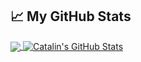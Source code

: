 ## &#x1f4c8; My GitHub Stats

<a href="https://github.com/jreeeedd/jreeeedd">
  <img align="center" src="https://github-readme-stats.vercel.app/api/top-langs/?username=jreeeedd&hide=java,html&title_color=ffffff&text_color=c9cacc&icon_color=2bbc8a&bg_color=1d1f21" />
</a>

<a href="https://github.com/jreeeedd/jreeeedd">
  <img align="center" src="https://github-readme-stats.vercel.app/api?username=jreeeedd&show_icons=true&line_height=27&count_private=true&title_color=ffffff&text_color=c9cacc&icon_color=2bbc8a&bg_color=1d1f21" alt="Catalin's GitHub Stats" />
</a>
